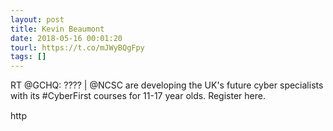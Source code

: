 ```yaml
---
layout: post
title: Kevin Beaumont
date: 2018-05-16 00:01:20
tourl: https://t.co/mJWyBQgFpy
tags: []
---
```

RT @GCHQ: ???? | @NCSC are developing the UK's future cyber specialists with its #CyberFirst courses for 11-17 year olds. Register here.

http